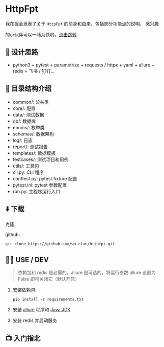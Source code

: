 # HttpFpt

我在掘金发表了关于 `HttpFpt` 的前身和由来，包括部分功能点的说明， 感兴趣

的小伙伴可以一睹为快哟，[点击跳转](https://juejin.cn/post/7224314619867136037)

## 🧠 设计思路

- python3 + pytest + parametrize + requests / httpx + yaml + allure + redis + 飞书 / 钉钉...

## 🌴 目录结构介绍

- common/: 公共类
- core/: 配置
- data/: 测试数据
- db/: 数据库
- enums/: 枚举类
- schemas/: 数据架构
- log/: 日志
- report/: 测试报告
- templates/: 数据模板
- testcases/: 测试项目和用例
- utils/: 工具包
- cli.py: CLI 程序
- conftest.py: pytest.fixture 配置
- pytest.ini: pytest 参数配置
- run.py: 主程序运行入口

## ⬇️ 下载

克隆:

github:

```shell
git clone https://github.com/wu-clan/httpfpt.git
```

## 🧑‍💻 USE / DEV

> 依赖包和 redis 是必需的，allure 是可选的，将运行参数 allure 设置为 False 即可关闭它（默认开启）

1. 安装依赖包:

    ```shell
    pip install -r requirements.txt
    ```

2. 安装 [allure](https://www.yuque.com/poloyy/python/aiqlmi)
   程序和 [Java JDK](https://adoptopenjdk.net/archive.html?variant=openjdk8&jvmVariant=hotspot)
3. 安装 redis 并启动服务

## 📺 入门指北

<BiliBili bvid="BV1k8411B7zz"/>
